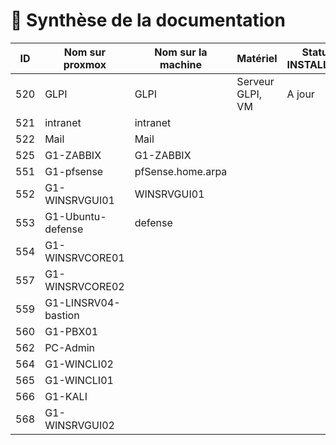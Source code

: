 # 📜 Synthèse de la documentation 

| ID  | Nom sur proxmox     | Nom sur la machine | Matériel         | Statut INSTALL.md | Statut USER_GUIDE.md |
| --- | ------------------- | ------------------ | ---------------- | ----------------- | -------------------- |
| 520 | GLPI                | GLPI               | Serveur GLPI, VM | A jour            | A jour               |
| 521 | intranet            | intranet           |
| 522 | Mail                | Mail               |
| 525 | G1-ZABBIX           | G1-ZABBIX          |
| 551 | G1-pfsense          | pfSense.home.arpa  |
| 552 | G1-WINSRVGUI01      | WINSRVGUI01        |
| 553 | G1-Ubuntu-defense   | defense            |
| 554 | G1-WINSRVCORE01     | 
| 557 | G1-WINSRVCORE02     |
| 559 | G1-LINSRV04-bastion |
| 560 | G1-PBX01            |
| 562 | PC-Admin            |
| 564 | G1-WINCLI02         |
| 565 | G1-WINCLI01         |
| 566 | G1-KALI             |
| 568 | G1-WINSRVGUI02      |

